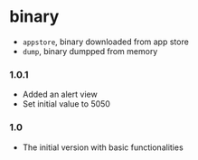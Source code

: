# binary
- `appstore`, binary downloaded from app store
- `dump`, binary dumpped from memory

### 1.0.1
- Added an alert view
- Set initial value to 5050

### 1.0
- The initial version with basic functionalities
